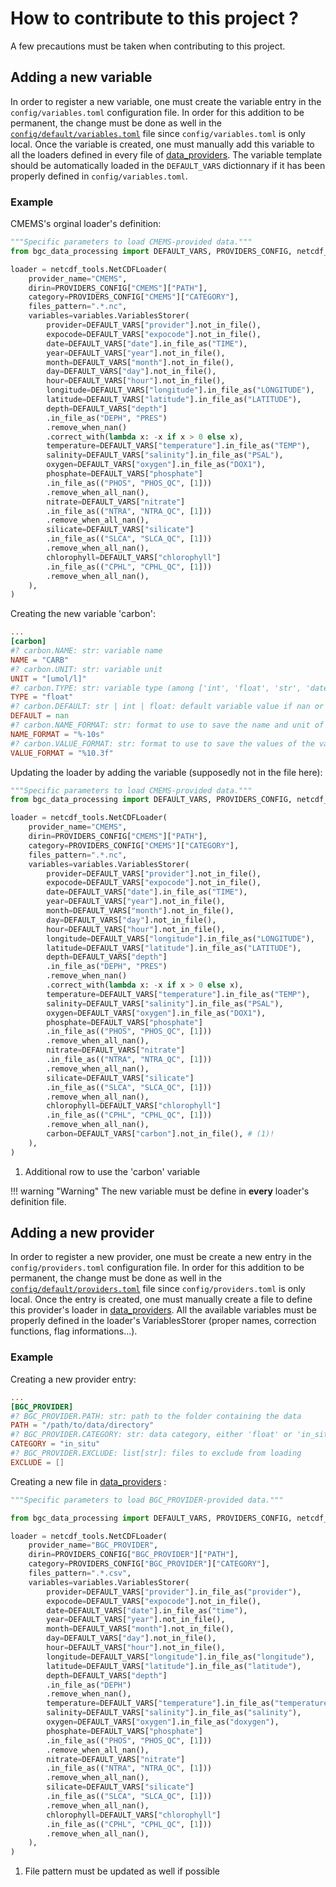 # How to contribute to this project ?

A few precautions must be taken when contributing to this project.

## Adding a new variable
In order to register a new variable, one must create the variable entry in the `config/variables.toml` configuration file. In order for this addition to be permanent, the change must be done as well in the [`config/default/variables.toml`]({{repo_blob}}/config/default/variables.toml) file since `config/variables.toml` is only local.
Once the variable is created, one must manually add this variable to all the loaders defined in every file of [data_providers]({{fix_url("reference/data_providers")}}). The variable template should be automatically loaded in the `DEFAULT_VARS` dictionnary if it has been properly defined in `config/variables.toml`.
### Example

CMEMS's orginal loader's definition:
``` python title="bgc_data_processing/data_providers/cmems.py"
"""Specific parameters to load CMEMS-provided data."""
from bgc_data_processing import DEFAULT_VARS, PROVIDERS_CONFIG, netcdf_tools, variables

loader = netcdf_tools.NetCDFLoader(
    provider_name="CMEMS",
    dirin=PROVIDERS_CONFIG["CMEMS"]["PATH"],
    category=PROVIDERS_CONFIG["CMEMS"]["CATEGORY"],
    files_pattern=".*.nc",
    variables=variables.VariablesStorer(
        provider=DEFAULT_VARS["provider"].not_in_file(),
        expocode=DEFAULT_VARS["expocode"].not_in_file(),
        date=DEFAULT_VARS["date"].in_file_as("TIME"),
        year=DEFAULT_VARS["year"].not_in_file(),
        month=DEFAULT_VARS["month"].not_in_file(),
        day=DEFAULT_VARS["day"].not_in_file(),
        hour=DEFAULT_VARS["hour"].not_in_file(),
        longitude=DEFAULT_VARS["longitude"].in_file_as("LONGITUDE"),
        latitude=DEFAULT_VARS["latitude"].in_file_as("LATITUDE"),
        depth=DEFAULT_VARS["depth"]
        .in_file_as("DEPH", "PRES")
        .remove_when_nan()
        .correct_with(lambda x: -x if x > 0 else x),
        temperature=DEFAULT_VARS["temperature"].in_file_as("TEMP"),
        salinity=DEFAULT_VARS["salinity"].in_file_as("PSAL"),
        oxygen=DEFAULT_VARS["oxygen"].in_file_as("DOX1"),
        phosphate=DEFAULT_VARS["phosphate"]
        .in_file_as(("PHOS", "PHOS_QC", [1]))
        .remove_when_all_nan(),
        nitrate=DEFAULT_VARS["nitrate"]
        .in_file_as(("NTRA", "NTRA_QC", [1]))
        .remove_when_all_nan(),
        silicate=DEFAULT_VARS["silicate"]
        .in_file_as(("SLCA", "SLCA_QC", [1]))
        .remove_when_all_nan(),
        chlorophyll=DEFAULT_VARS["chlorophyll"]
        .in_file_as(("CPHL", "CPHL_QC", [1]))
        .remove_when_all_nan(),
    ),
)
```

Creating the new variable 'carbon':
``` toml title="config/variables.toml"
...
[carbon]
#? carbon.NAME: str: variable name
NAME = "CARB"
#? carbon.UNIT: str: variable unit
UNIT = "[umol/l]"
#? carbon.TYPE: str: variable type (among ['int', 'float', 'str', 'datetime64[ns]'])
TYPE = "float"
#? carbon.DEFAULT: str | int | float: default variable value if nan or not existing
DEFAULT = nan
#? carbon.NAME_FORMAT: str: format to use to save the name and unit of the variable as text
NAME_FORMAT = "%-10s"
#? carbon.VALUE_FORMAT: str: format to use to save the values of the variable as text
VALUE_FORMAT = "%10.3f"
```

Updating the loader by adding the variable (supposedly not in the file here):

``` python hl_lines="38" title="bgc_data_processing/data_providers/cmems.py"
"""Specific parameters to load CMEMS-provided data."""
from bgc_data_processing import DEFAULT_VARS, PROVIDERS_CONFIG, netcdf_tools, variables

loader = netcdf_tools.NetCDFLoader(
    provider_name="CMEMS",
    dirin=PROVIDERS_CONFIG["CMEMS"]["PATH"],
    category=PROVIDERS_CONFIG["CMEMS"]["CATEGORY"],
    files_pattern=".*.nc",
    variables=variables.VariablesStorer(
        provider=DEFAULT_VARS["provider"].not_in_file(),
        expocode=DEFAULT_VARS["expocode"].not_in_file(),
        date=DEFAULT_VARS["date"].in_file_as("TIME"),
        year=DEFAULT_VARS["year"].not_in_file(),
        month=DEFAULT_VARS["month"].not_in_file(),
        day=DEFAULT_VARS["day"].not_in_file(),
        hour=DEFAULT_VARS["hour"].not_in_file(),
        longitude=DEFAULT_VARS["longitude"].in_file_as("LONGITUDE"),
        latitude=DEFAULT_VARS["latitude"].in_file_as("LATITUDE"),
        depth=DEFAULT_VARS["depth"]
        .in_file_as("DEPH", "PRES")
        .remove_when_nan()
        .correct_with(lambda x: -x if x > 0 else x),
        temperature=DEFAULT_VARS["temperature"].in_file_as("TEMP"),
        salinity=DEFAULT_VARS["salinity"].in_file_as("PSAL"),
        oxygen=DEFAULT_VARS["oxygen"].in_file_as("DOX1"),
        phosphate=DEFAULT_VARS["phosphate"]
        .in_file_as(("PHOS", "PHOS_QC", [1]))
        .remove_when_all_nan(),
        nitrate=DEFAULT_VARS["nitrate"]
        .in_file_as(("NTRA", "NTRA_QC", [1]))
        .remove_when_all_nan(),
        silicate=DEFAULT_VARS["silicate"]
        .in_file_as(("SLCA", "SLCA_QC", [1]))
        .remove_when_all_nan(),
        chlorophyll=DEFAULT_VARS["chlorophyll"]
        .in_file_as(("CPHL", "CPHL_QC", [1]))
        .remove_when_all_nan(),
        carbon=DEFAULT_VARS["carbon"].not_in_file(), # (1)!
    ),
)
```

1. Additional row to use the 'carbon' variable

!!! warning "Warning"
    The new variable must be define in **every** loader's definition file.

## Adding a new provider
In order to register a new provider, one must be create a new entry in the `config/providers.toml` configuration file. In order for this addition to be permanent, the change must be done as well in the [`config/default/providers.toml`]({{repo_blob}}/config/default/providers.toml) file since `config/providers.toml` is only local.
Once the entry is created, one must manually create a file to define this provider's loader in [data_providers]({{repo_tree}}/src/bgc_data_processing/data_providers). All the available variables must be properly defined in the loader's VariablesStorer (proper names, correction functions, flag informations...).

### Example
Creating a new provider entry:

``` toml title="config/providers.toml"
...
[BGC_PROVIDER]
#? BGC_PROVIDER.PATH: str: path to the folder containing the data
PATH = "/path/to/data/directory"
#? BGC_PROVIDER.CATEGORY: str: data category, either 'float' or 'in_situ'
CATEGORY = "in_situ"
#? BGC_PROVIDER.EXCLUDE: list[str]: files to exclude from loading
EXCLUDE = []
```

Creating a new file in [data_providers]({{repo_tree}}/src/bgc_data_processing/data_providers) :

``` py title="bgc_data_processing/data_providers/bgc_provider.py"
"""Specific parameters to load BGC_PROVIDER-provided data."""

from bgc_data_processing import DEFAULT_VARS, PROVIDERS_CONFIG, netcdf_tools, variables

loader = netcdf_tools.NetCDFLoader(
    provider_name="BGC_PROVIDER",
    dirin=PROVIDERS_CONFIG["BGC_PROVIDER"]["PATH"],
    category=PROVIDERS_CONFIG["BGC_PROVIDER"]["CATEGORY"],
    files_pattern=".*.csv",                                             # (1)!
    variables=variables.VariablesStorer(
        provider=DEFAULT_VARS["provider"].in_file_as("provider"),
        expocode=DEFAULT_VARS["expocode"].not_in_file(),
        date=DEFAULT_VARS["date"].in_file_as("time"),
        year=DEFAULT_VARS["year"].not_in_file(),
        month=DEFAULT_VARS["month"].not_in_file(),
        day=DEFAULT_VARS["day"].not_in_file(),
        hour=DEFAULT_VARS["hour"].not_in_file(),
        longitude=DEFAULT_VARS["longitude"].in_file_as("longitude"),
        latitude=DEFAULT_VARS["latitude"].in_file_as("latitude"),
        depth=DEFAULT_VARS["depth"]
        .in_file_as("DEPH")
        .remove_when_nan(),
        temperature=DEFAULT_VARS["temperature"].in_file_as("temperature"),
        salinity=DEFAULT_VARS["salinity"].in_file_as("salinity"),
        oxygen=DEFAULT_VARS["oxygen"].in_file_as("doxygen"),
        phosphate=DEFAULT_VARS["phosphate"]
        .in_file_as(("PHOS", "PHOS_QC", [1]))
        .remove_when_all_nan(),
        nitrate=DEFAULT_VARS["nitrate"]
        .in_file_as(("NTRA", "NTRA_QC", [1]))
        .remove_when_all_nan(),
        silicate=DEFAULT_VARS["silicate"]
        .in_file_as(("SLCA", "SLCA_QC", [1]))
        .remove_when_all_nan(),
        chlorophyll=DEFAULT_VARS["chlorophyll"]
        .in_file_as(("CPHL", "CPHL_QC", [1]))
        .remove_when_all_nan(),
    ),
)
```

1. File pattern must be updated as well if possible

